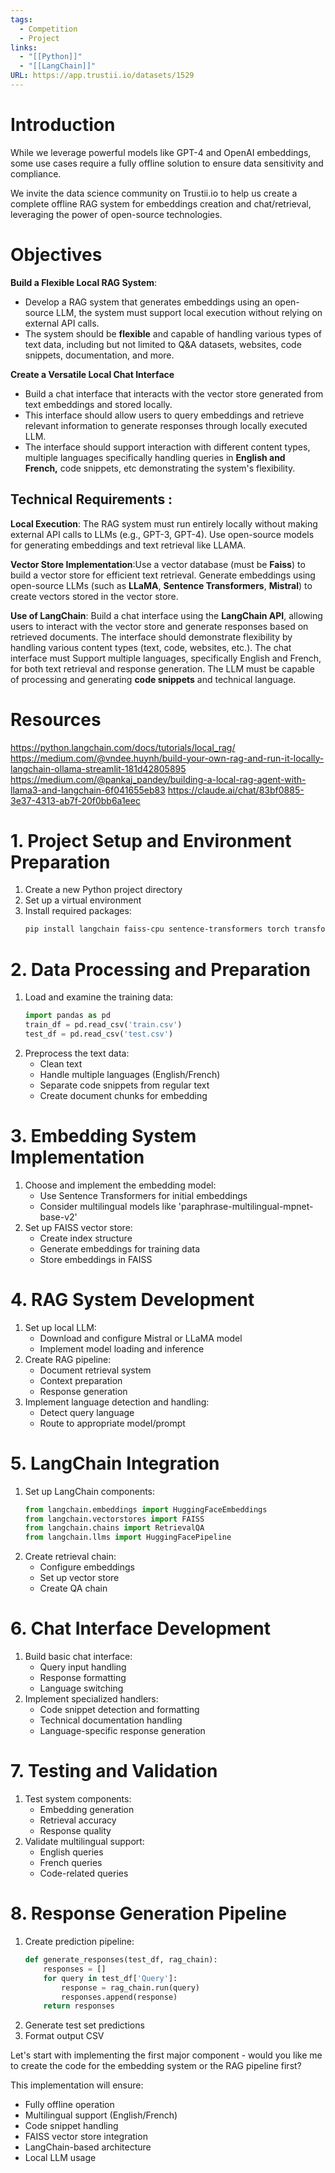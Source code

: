 ```yaml
---
tags:
  - Competition
  - Project
links:
  - "[[Python]]"
  - "[[LangChain]]"
URL: https://app.trustii.io/datasets/1529
---
```

# Introduction

While we leverage powerful models like GPT-4 and OpenAI embeddings, some use cases require a fully offline solution to ensure data sensitivity and compliance.

We invite the data science community on Trustii.io to help us create a complete offline RAG system for embeddings creation and chat/retrieval, leveraging the power of open-source technologies. 
# Objectives

**Build a Flexible Local RAG System**:
- Develop a RAG system that generates embeddings using an open-source LLM, the system must support local execution without relying on external API calls.
- The system should be **flexible** and capable of handling various types of text data, including but not limited to Q&A datasets, websites, code snippets, documentation, and more.

**Create a Versatile Local Chat Interface**
- Build a chat interface that interacts with the vector store generated from text embeddings and stored locally.
- This interface should allow users to query embeddings and retrieve relevant information to generate responses through locally executed LLM.
- The interface should support interaction with different content types, multiple languages specifically handling queries in **English and French,** code snippets, etc demonstrating the system's flexibility.

## Technical Requirements :

**Local Execution**: The RAG system must run entirely locally without making external API calls to LLMs (e.g., GPT-3, GPT-4). Use open-source models for generating embeddings and text retrieval like LLAMA.

**Vector Store Implementation**:Use a vector database (must be **Faiss**) to build a vector store for efficient text retrieval. Generate embeddings using open-source LLMs (such as **LLaMA**, **Sentence Transformers**, **Mistral**) to create vectors stored in the vector store.

**Use of LangChain**: Build a chat interface using the **LangChain API**, allowing users to interact with the vector store and generate responses based on retrieved documents. The interface should demonstrate flexibility by handling various content types (text, code, websites, etc.). The chat interface must Support multiple languages, specifically English and French, for both text retrieval and response generation. The LLM must be capable of processing and generating **code snippets** and technical language.

# Resources

https://python.langchain.com/docs/tutorials/local_rag/
https://medium.com/@vndee.huynh/build-your-own-rag-and-run-it-locally-langchain-ollama-streamlit-181d42805895
https://medium.com/@pankaj_pandey/building-a-local-rag-agent-with-llama3-and-langchain-6f041655eb83
https://claude.ai/chat/83bf0885-3e37-4313-ab7f-20f0bb6a1eec

# 1. Project Setup and Environment Preparation

1. Create a new Python project directory
2. Set up a virtual environment
3. Install required packages:
   ```bash
   pip install langchain faiss-cpu sentence-transformers torch transformers datasets pandas numpy
   ```

# 2. Data Processing and Preparation

1. Load and examine the training data:
   ```python
   import pandas as pd
   train_df = pd.read_csv('train.csv')
   test_df = pd.read_csv('test.csv')
   ```
2. Preprocess the text data:
   - Clean text
   - Handle multiple languages (English/French)
   - Separate code snippets from regular text
   - Create document chunks for embedding

# 3. Embedding System Implementation

1. Choose and implement the embedding model:
   - Use Sentence Transformers for initial embeddings
   - Consider multilingual models like 'paraphrase-multilingual-mpnet-base-v2'
2. Set up FAISS vector store:
   - Create index structure
   - Generate embeddings for training data
   - Store embeddings in FAISS

# 4. RAG System Development

1. Set up local LLM:
   - Download and configure Mistral or LLaMA model
   - Implement model loading and inference
2. Create RAG pipeline:
   - Document retrieval system
   - Context preparation
   - Response generation
3. Implement language detection and handling:
   - Detect query language
   - Route to appropriate model/prompt

# 5. LangChain Integration
1. Set up LangChain components:
   ```python
   from langchain.embeddings import HuggingFaceEmbeddings
   from langchain.vectorstores import FAISS
   from langchain.chains import RetrievalQA
   from langchain.llms import HuggingFacePipeline
   ```
2. Create retrieval chain:
   - Configure embeddings
   - Set up vector store
   - Create QA chain

# 6. Chat Interface Development

1. Build basic chat interface:
   - Query input handling
   - Response formatting
   - Language switching
2. Implement specialized handlers:
   - Code snippet detection and formatting
   - Technical documentation handling
   - Language-specific response generation

# 7. Testing and Validation

1. Test system components:
   - Embedding generation
   - Retrieval accuracy
   - Response quality
2. Validate multilingual support:
   - English queries
   - French queries
   - Code-related queries

# 8. Response Generation Pipeline

1. Create prediction pipeline:
   ```python
   def generate_responses(test_df, rag_chain):
       responses = []
       for query in test_df['Query']:
           response = rag_chain.run(query)
           responses.append(response)
       return responses
   ```
2. Generate test set predictions
3. Format output CSV

Let's start with implementing the first major component - would you like me to create the code for the embedding system or the RAG pipeline first?

This implementation will ensure:
- Fully offline operation
- Multilingual support (English/French)
- Code snippet handling
- FAISS vector store integration
- LangChain-based architecture
- Local LLM usage